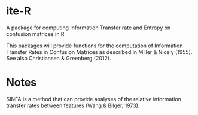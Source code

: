 # ite-R
A package for computing Information Transfer rate and Entropy on confusion matrices in R

This packages will provide functions for the computation of Information Transfer
Rates in Confusion Matrices as described in Miller & Nicely (1955). See also
Christiansen & Greenberg (2012).


# Notes

SINFA is a method that can provide analyses of the relative information transfer rates between features (Wang & Bilger, 1973).
